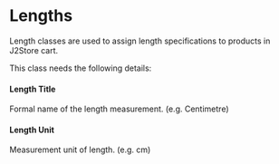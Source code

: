 # Lengths

Length classes are used to assign length specifications to products in J2Store cart.

This class needs the following details: 

#### Length Title
Formal name of the length measurement. (e.g. Centimetre)

#### Length Unit
Measurement unit of length. (e.g. cm)